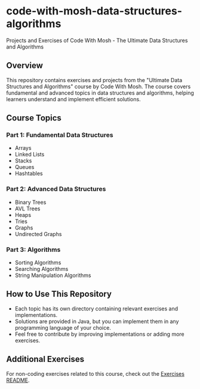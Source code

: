# code-with-mosh-data-structures-algorithms

Projects and Exercises of Code With Mosh - The Ultimate Data Structures and Algorithms

## Overview
This repository contains exercises and projects from the "Ultimate Data Structures and Algorithms" course by Code With Mosh. The course covers fundamental and advanced topics in data structures and algorithms, helping learners understand and implement efficient solutions.

## Course Topics

### Part 1: Fundamental Data Structures
- Arrays
- Linked Lists
- Stacks
- Queues
- Hashtables

### Part 2: Advanced Data Structures
- Binary Trees
- AVL Trees
- Heaps
- Tries
- Graphs
- Undirected Graphs

### Part 3: Algorithms
- Sorting Algorithms
- Searching Algorithms
- String Manipulation Algorithms

## How to Use This Repository
- Each topic has its own directory containing relevant exercises and implementations.
- Solutions are provided in Java, but you can implement them in any programming language of your choice.
- Feel free to contribute by improving implementations or adding more exercises.

## Additional Exercises
For non-coding exercises related to this course, check out the [Exercises README](exercises/README.md).
